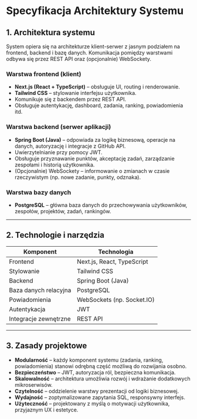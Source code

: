 # Specyfikacja Architektury Systemu

## 1. Architektura systemu

System opiera się na architekturze klient-serwer z jasnym podziałem na frontend, backend i bazę danych. Komunikacja pomiędzy warstwami odbywa się przez REST API oraz (opcjonalnie) WebSockety.

### Warstwa frontend (klient)

- **Next.js (React + TypeScript)** – obsługuje UI, routing i renderowanie.
- **Tailwind CSS** – stylowanie interfejsu użytkownika.
- Komunikuje się z backendem przez REST API.
- Obsługuje autentykację, dashboard, zadania, ranking, powiadomienia itd.

### Warstwa backend (serwer aplikacji)

- **Spring Boot (Java)** – odpowiada za logikę biznesową, operacje na danych, autoryzację i integracje z GitHub API.
- Uwierzytelnianie przy pomocy JWT.
- Obsługuje przyznawanie punktów, akceptację zadań, zarządzanie zespołami i historią użytkownika.
- (Opcjonalnie) WebSockety – informowanie o zmianach w czasie rzeczywistym (np. nowe zadanie, punkty, odznaka).

### Warstwa bazy danych

- **PostgreSQL** – główna baza danych do przechowywania użytkowników, zespołów, projektów, zadań, rankingów.

---

## 2. Technologie i narzędzia

| Komponent              | Technologia                      |
|------------------------|----------------------------------|
| Frontend               | Next.js, React, TypeScript       |
| Stylowanie             | Tailwind CSS                     |
| Backend                | Spring Boot (Java)               |
| Baza danych relacyjna  | PostgreSQL                       |      
| Powiadomienia          | WebSockets (np. Socket.IO)       |
| Autentykacja           | JWT                              |
| Integracje zewnętrzne  | REST API                         |

---

## 3. Zasady projektowe

- **Modularność** – każdy komponent systemu (zadania, ranking, powiadomienia) stanowi odrębną część możliwą do rozwijania osobno.
- **Bezpieczeństwo** – JWT, autoryzacja ról, bezpieczna komunikacja.
- **Skalowalność** – architektura umożliwia rozwój i wdrażanie dodatkowych mikroserwisów.
- **Czytelność** – oddzielenie warstwy prezentacji od logiki biznesowej.
- **Wydajność** – zoptymalizowane zapytania SQL, responsywny interfejs.
- **Użyteczność** – projektowany z myślą o motywacji użytkownika, przyjaznym UX i estetyce.

